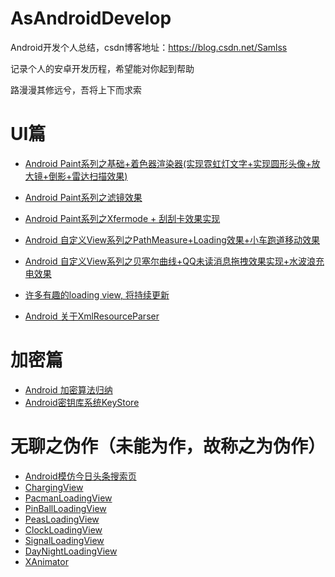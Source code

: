 # AsAndroidDevelop
Android开发个人总结，csdn博客地址：https://blog.csdn.net/Samlss

记录个人的安卓开发历程，希望能对你起到帮助

路漫漫其修远兮，吾将上下而求索

# UI篇
* [Android Paint系列之基础+着色器渲染器(实现霓虹灯文字+实现圆形头像+放大镜+倒影+雷达扫描效果)](https://blog.csdn.net/samlss/article/details/80807110)
* [Android Paint系列之滤镜效果](https://blog.csdn.net/samlss/article/details/80781575)
* [Android Paint系列之Xfermode + 刮刮卡效果实现](https://blog.csdn.net/samlss/article/details/80798023)
* [Android 自定义View系列之PathMeasure+Loading效果+小车跑道移动效果](https://blog.csdn.net/samlss/article/details/80860580)
* [Android 自定义View系列之贝塞尔曲线+QQ未读消息拖拽效果实现+水波浪充电效果](https://blog.csdn.net/samlss/article/details/80840199)
* [许多有趣的loading view, 将持续更新](https://blog.csdn.net/samlss/article/details/81189576)

* [Android 关于XmlResourceParser](https://blog.csdn.net/samlss/article/details/81332395)

# 加密篇
* [Android 加密算法归纳](https://blog.csdn.net/samlss/article/details/80781678)
* [Android密钥库系统KeyStore](https://blog.csdn.net/samlss/article/details/80781640)

  
  
# 无聊之伪作（未能为作，故称之为伪作）
* [Android模仿今日头条搜索页](https://github.com/samlss/SearchPage)
* [ChargingView](https://github.com/samlss/ChargingView)
* [PacmanLoadingView](https://github.com/samlss/PacmanLoadingView)
* [PinBallLoadingView](https://github.com/samlss/PinBallLoadingView)
* [PeasLoadingView](https://github.com/samlss/PeasLoadingView)
* [ClockLoadingView](https://github.com/samlss/ClockLoadingView)
* [SignalLoadingView](https://github.com/samlss/SignalLoadingView)
* [DayNightLoadingView](https://github.com/samlss/DayNightLoadingView)
* [XAnimator](https://github.com/samlss/XAnimator)
